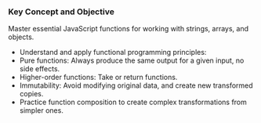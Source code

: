 ### Key Concept and Objective
Master essential JavaScript functions for working with strings, arrays, and objects.
 - Understand and apply functional programming principles:
- Pure functions: Always produce the same output for a given input, no side 
effects.
- Higher-order functions: Take or return functions.
- Immutability: Avoid modifying original data, and create new transformed copies.
- Practice function composition to create complex transformations from simpler ones.
